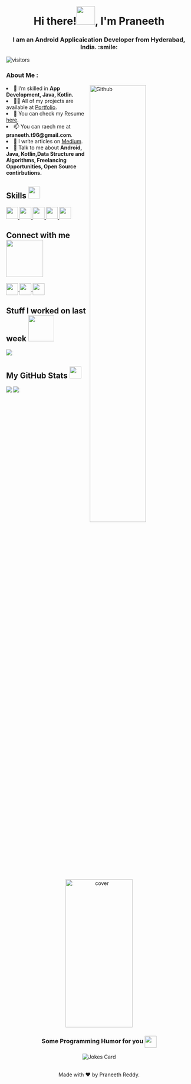 
<div align="center">
<h1> Hi there!<img src = "https://raw.githubusercontent.com/MartinHeinz/MartinHeinz/master/wave.gif" width = 50px>, I'm Praneeth </h1>
<h3> I am an Android Applicaication Developer from Hyderabad, India.</b> :smile: </h3>
<p align='center'>
 </div>

![visitors](https://visitor-badge.glitch.me/badge?page_id=PraneethReddy96.PraneethReddy96)

</p>




<h3> <b>About Me : </b></h3>

<img width="55%" align="right" alt="Github" src=https://camo.githubusercontent.com/35400d6e1d5297b1ac1214421fbf49ab8785a9541f292f7636216a8a00ed9164/68747470733a2f2f6d656469612e67697068792e636f6d2f6d656469612f6f646d716f7a5075645a6f7236794633564b2f67697068792e676966 />


<li> 🔭  I’m skilled in <b>App Development, Java, Kotlin.</b>

<li> 👨‍💻 All of my projects are available at <a href="https://praneethreddy96.wixsite.com/portfolio">Portfolio</a>. 

<li> 📄 You can check my Resume <a href="https://drive.google.com/drive/folders/1gtlPhO1CeBRJogzzzMJ1bCC3ICE-18Sp?usp=sharing">here</a>.
  
<li> 📫 You can raech me at <b>praneeth.t96@gmail.com</b>.

<li> 📝 I write articles on <a href="https://praneeth-t96.medium.com/">Medium</a>.
  
<li> 💬 Talk to me about <b>Android, Java, Kotlin,Data Structure and Algorithms, Freelancing Opportunities, Open Source contirbutions. </b>

 
 

  <h2> Skills <img src = "https://media2.giphy.com/media/QssGEmpkyEOhBCb7e1/giphy.gif?cid=ecf05e47a0n3gi1bfqntqmob8g9aid1oyj2wr3ds3mg700bl&rid=giphy.gif" width = 32px> </h2>
<a href= https://github.com/PraneethReddy96?tab=repositories&q=&type=&language=c&sort= > <img width ='32px' src ='https://raw.githubusercontent.com/rahulbanerjee26/githubAboutMeGenerator/main/icons/c.svg'>
  </a>
<a href= https://github.com/PraneethReddy96?tab=repositories&q=&type=&language=sqlite&sort= > <img width ='32px' src ='https://raw.githubusercontent.com/rahulbanerjee26/githubAboutMeGenerator/main/icons/sqlite.svg'>
  </a></a>
<a href= https://github.com/PraneethReddy96?tab=repositories&q=&type=&language=java&sort= > <img width ='32px' src ='https://raw.githubusercontent.com/rahulbanerjee26/githubAboutMeGenerator/main/icons/java.svg'> </a>
<a href= https://github.com/PraneethReddy96?tab=repositories&q=&type=&language=kotlin&sort= > <img width ='32px' src ='https://raw.githubusercontent.com/rahulbanerjee26/githubAboutMeGenerator/main/icons/kotlin.svg'> </a>
<a href= https://github.com/PraneethReddy96?tab=repositories&q=&type=&language=android&sort= > <img width ='32px' src ='https://raw.githubusercontent.com/rahulbanerjee26/githubAboutMeGenerator/main/icons/android.svg'> </a>


<h2> Connect with me <img src='https://raw.githubusercontent.com/ShahriarShafin/ShahriarShafin/main/Assets/handshake.gif' width="100px"> </h2>
<a href = 'https://www.linkedin.com/in/praneeth-reddy-01'> <img width = '32px' align= 'center' src="https://raw.githubusercontent.com/rahulbanerjee26/githubAboutMeGenerator/main/icons/linked-in-alt.svg"/>
   </a> 
<a href = 'https://www.twitter.com/Praneet52121313'> <img width = '32px' align= 'center' src="https://raw.githubusercontent.com/rahulbanerjee26/githubAboutMeGenerator/main/icons/twitter.svg"/>
   </a> 
<a href = 'https://praneeth-t96.medium.com/'> <img width = '32px' align= 'center' src="https://raw.githubusercontent.com/rahulbanerjee26/githubAboutMeGenerator/main/icons/medium.svg"/></a> 




<h2> Stuff I worked on last week  <img src = "https://media1.giphy.com/media/JZ40cnfnN11KycrvMF/giphy.gif?cid=ecf05e47a0n3gi1bfqntqmob8g9aid1oyj2wr3ds3mg700bl&rid=giphy.gif" width = 70px> </h2>
<a href="https://github.com/anuraghazra/github-readme-stats">
<img align="center" src="https://github-readme-stats.vercel.app/api/wakatime?username=@Praneeth75&compact=True"/>
</a>
<br>


<h2> My GitHub Stats <img src='https://media1.giphy.com/media/du3J3cXyzhj75IOgvA/giphy.gif?cid=ecf05e47x2g034i9pzwtzzsd3xgg2w9nr94t4tflbbgo3008&rid=giphy.gif' width='32px'> </h2>

<a href="https://github.com/anuraghazra/github-readme-stats">
<img align="left" src="https://github-readme-stats.vercel.app/api?username=PraneethReddy96&count_private=true&show_icons=true&theme=tokyonight" />
</a>
<a href="https://github.com/anuraghazra/convoychat">
<img align="center" src="https://github-readme-stats.vercel.app/api/top-langs/?username=PraneethReddy96&theme=tokyonight" />
</a>


<div align="center">
<img width="60%" height = "400px" src="http://38.media.tumblr.com/c5f1df280fa287943dad93af323d37ed/tumblr_nvs2d9mdfI1s31fzzo1_500.gif" alt="cover" />
</div>

  <div align="center">
<h3> Some Programming Humor for you <img align ='center' src='https://media2.giphy.com/media/UQDSBzfyiBKvgFcSTw/giphy.gif?cid=ecf05e47p3cd513axbek3f56ti3jzizq8hincw20jauyyfyw&rid=giphy.gif' width = '32px'></h3>

![Jokes Card](https://readme-jokes.vercel.app/api?theme=tokyonight)
  
  </div>
<br>
<div align="center">
<footer align='center'>Made with ❤️ by Praneeth Reddy. </footer>
</div>
  
  
  
  
  

